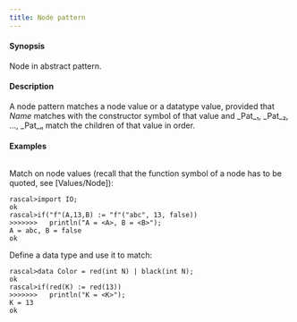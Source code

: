 ```yaml
---
title: Node pattern
---
```


#### Synopsis

Node in abstract pattern.

#### Description

A node pattern matches a node value or a datatype value, provided that _Name_ matches with the constructor symbol of that value 
and _Pat_₁, _Pat_₂, ..., _Pat_ₙ  match the children of that value in order.

#### Examples


```rascal-shell 
```
Match on node values (recall that the function symbol of a node has to be quoted, see [Values/Node]):

```rascal-shell ,continue
rascal>import IO;
ok
rascal>if("f"(A,13,B) := "f"("abc", 13, false))
>>>>>>>   println("A = <A>, B = <B>");
A = abc, B = false
ok
```
Define a data type and use it to match:

```rascal-shell ,continue
rascal>data Color = red(int N) | black(int N);
ok
rascal>if(red(K) := red(13))
>>>>>>>   println("K = <K>");
K = 13
ok
```


